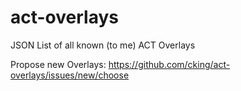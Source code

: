 # act-overlays
JSON List of all known (to me) ACT Overlays

Propose new Overlays: https://github.com/cking/act-overlays/issues/new/choose
